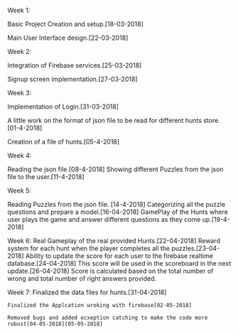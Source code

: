 Week 1:

Basic Project Creation and setup.[18-03-2018]

Main User Interface design.[22-03-2018]



Week 2:

Integration of Firebase services.[25-03-2018]

Signup screen implementation.[27-03-2018]



Week 3: 

Implementation of Login.[31-03-2018]

A little work on the format of json file to be read for different hunts store.[01-4-2018]

Creation of a file of hunts.[05-4-2018]

Week 4:

Reading the json file.[08-4-2018]
Showing different Puzzles from the json file to the user.[11-4-2018]

Week 5:

Reading Puzzles from the json file. [14-4-2018]
Categorizing all the puzzle questions and prepare a model.[16-04-2018]
GamePlay of the Hunts where user plays the game and answer different questions as they come up.[19-4-2018]

Week 6: 
    Real Gameplay of the real provided Hunts.[22-04-2018]
    Reward system for each hunt when the player completes all the puzzles.[23-04-2018]
    Ability to update the score for each user to the firebase realtime database.[24-04-2018]
    This score will be used in the scoreboard in the next update.[26-04-2018]
    Score is calculated based on the total number of wrong and total number of right answers provided.

Week 7: 
    Finalized the data files for hunts.[31-04-2018]

    Finalized the Applcation wroking with firebase[02-05-2018]

    Removed bugs and added ecxeption catching to make the code more robust[04-05-2018][05-05-2018]

    
    
    
